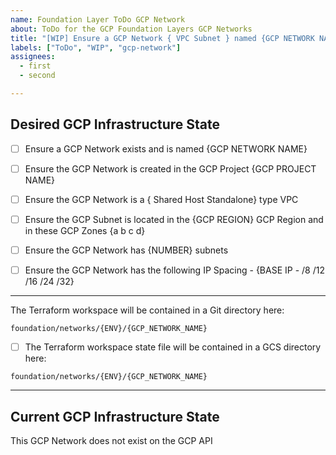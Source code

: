 ```yaml
---
name: Foundation Layer ToDo GCP Network
about: ToDo for the GCP Foundation Layers GCP Networks
title: "[WIP] Ensure a GCP Network { VPC Subnet } named {GCP NETWORK NAME} exists in the {ENV} environment"
labels: ["ToDo", "WIP", "gcp-network"]
assignees:
  - first
  - second

---
```


## Desired GCP Infrastructure State

 - [ ] Ensure a GCP Network exists and is named {GCP NETWORK NAME}

 - [ ] Ensure the GCP Network is created in the GCP Project {GCP PROJECT NAME}

 - [ ] Ensure the GCP Network is a { Shared Host Standalone} type VPC

 - [ ] Ensure the GCP Subnet is located in the {GCP REGION} GCP Region and in these GCP Zones {a b c d}

 - [ ] Ensure the GCP Network has {NUMBER} subnets 

 - [ ] Ensure the GCP Network has the following IP Spacing - {BASE IP - /8 /12 /16 /24 /32}

---

The Terraform workspace will be contained in a Git directory here:

`foundation/networks/{ENV}/{GCP_NETWORK_NAME}`

- [ ] The Terraform workspace state file will be contained in a GCS directory here:

`foundation/networks/{ENV}/{GCP_NETWORK_NAME}`

--- 

## Current GCP Infrastructure State

This GCP Network does not exist on the GCP API
